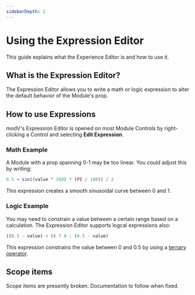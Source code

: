 ```yaml
---
sidebarDepth: 2
---
```


# Using the Expression Editor

This guide explains what the Experience Editor is and how to use it.

## What is the Expression Editor?

The Expression Editor allows you to write a math or logic expression to alter the default behavior of the Module's prop.

## How to use Expressions

modV's Expression Editor is opened on most Module Controls by right-clicking a Control and selecting **Edit Expression**.

### Math Example

A Module with a prop spanning 0-1 may be too linear. You could adjust this by writing:

```js
0.5 + sin((value * 360) * (PI / 180)) / 2
```

This expression creates a smooth sinusoidal curve between 0 and 1.

### Logic Example

You may need to constrain a value between a certain range based on a calculation.
The Expression Editor supports logcal expressions also:

```js
((0.5 - value) < 0) ? 0 : (0.5 - value)
```

This expression constrains the value between 0 and 0.5 by using a [ternary operator](https://developer.mozilla.org/en-US/docs/Web/JavaScript/Reference/Operators/Conditional_Operator).

## Scope items

Scope items are presently broken. Documentation to follow when fixed.
